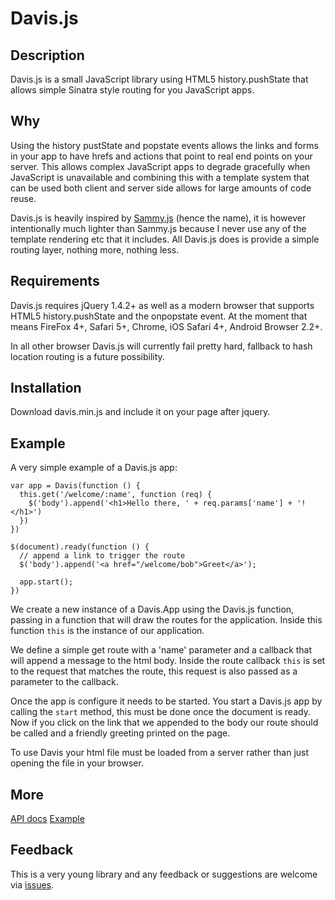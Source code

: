 # Davis.js

## Description

Davis.js is a small JavaScript library using HTML5 history.pushState that allows simple Sinatra style routing for you JavaScript apps.

## Why

Using the history pustState and popstate events allows the links and forms in your app to have hrefs and actions that point to real end points on your server.  This allows complex JavaScript apps to degrade gracefully when JavaScript is unavailable and combining this with a template system that can be used both client and server side allows for large amounts of code reuse.

Davis.js is heavily inspired by [Sammy.js](https://github.com/quirkey/sammy) (hence the name), it is however intentionally much lighter than Sammy.js because I never use any of the template rendering etc that it includes.  All Davis.js does is provide a simple routing layer, nothing more, nothing less.

## Requirements

Davis.js requires jQuery 1.4.2+ as well as a modern browser that supports HTML5 history.pushState and the onpopstate event.  At the moment that means FireFox 4+, Safari 5+, Chrome, iOS Safari 4+, Android Browser 2.2+.

In all other browser Davis.js will currently fail pretty hard, fallback to hash location routing is a future possibility.

## Installation

Download davis.min.js and include it on your page after jquery.

## Example

A very simple example of a Davis.js app:

    var app = Davis(function () {
      this.get('/welcome/:name', function (req) {
        $('body').append('<h1>Hello there, ' + req.params['name'] + '!</h1>')
      })
    })
    
    $(document).ready(function () {
      // append a link to trigger the route
      $('body').append('<a href="/welcome/bob">Greet</a>');
      
      app.start();
    })

We create a new instance of a Davis.App using the Davis.js function, passing in a function that will draw the routes for the application.  Inside this function `this` is the instance of our application.

We define a simple get route with a 'name' parameter and a callback that will append a message to the html body.  Inside the route callback `this` is set to the request that matches the route, this request is also passed as a parameter to the callback.

Once the app is configure it needs to be started.  You start a Davis.js app by calling the `start` method, this must be done once the document is ready.  Now if you click on the link that we appended to the body our route should be called and a friendly greeting printed on the page.

To use Davis your html file must be loaded from a server rather than just opening the file in your browser.

## More

[API docs](http://olivernn.github.com/davis.js/docs)
[Example](https://github.com/olivernn/davis.js/example.html)

## Feedback

This is a very young library and any feedback or suggestions are welcome via [issues](https://github.com/olivernn/davis.js/issues).